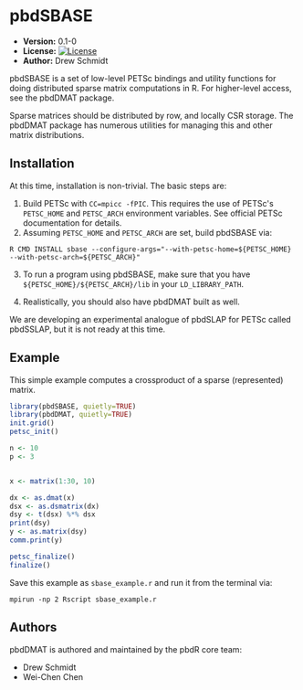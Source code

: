 # pbdSBASE

* **Version:** 0.1-0
* **License:** [![License](http://img.shields.io/badge/license-BSD%202--Clause-orange.svg?style=flat)](http://opensource.org/licenses/BSD-2-Clause)
* **Author:** Drew Schmidt


pbdSBASE is a set of low-level PETSc bindings and utility functions for 
doing distributed sparse matrix computations in R.  For higher-level
access, see the pbdDMAT package.

Sparse matrices should be distributed by row, and locally CSR
storage.  The pbdDMAT package has numerous utilities for managing 
this and other matrix distributions.



## Installation

At this time, installation is non-trivial.  The basic steps are:

1. Build PETSc with `CC=mpicc -fPIC`.  This requires the use of PETSc's
`PETSC_HOME` and `PETSC_ARCH` environment variables.  See official
PETSc documentation for details.
2. Assuming `PETSC_HOME` and `PETSC_ARCH` are set, build pbdSBASE via:

  `R CMD INSTALL sbase --configure-args="--with-petsc-home=${PETSC_HOME} --with-petsc-arch=${PETSC_ARCH}"`

3. To run a program using pbdSBASE, make sure that you have 
`${PETSC_HOME}/${PETSC_ARCH}/lib` in your `LD_LIBRARY_PATH`.

4. Realistically, you should also have pbdDMAT built as well.

We are developing an experimental analogue of pbdSLAP for PETSc called
pbdSSLAP, but it is not ready at this time.



## Example

This simple example computes a crossproduct of a sparse (represented)
matrix.  


```r
library(pbdSBASE, quietly=TRUE)
library(pbdDMAT, quietly=TRUE)
init.grid()
petsc_init()

n <- 10
p <- 3


x <- matrix(1:30, 10)

dx <- as.dmat(x)
dsx <- as.dsmatrix(dx)
dsy <- t(dsx) %*% dsx
print(dsy)
y <- as.matrix(dsy)
comm.print(y)

petsc_finalize()
finalize()
```

Save this example as `sbase_example.r` and run it from the terminal
via:

```
mpirun -np 2 Rscript sbase_example.r
```


## Authors

pbdDMAT is authored and maintained by the pbdR core team:
* Drew Schmidt
* Wei-Chen Chen


